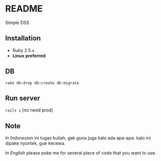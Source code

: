 # README
Simple DSS

## Installation
- Ruby 2.5.x
- **Linux preferred**

## DB
`rake db:drop db:create db:migrate`

## Run server
`rails s`
(no need prod)

## Note
_In Indonesian_
ini tugas kuliah, gak guna juga kalo ada apa-apa.
kalo ini dipake nyontek, gue kecewa.

_In English_
please poke me for several piece of code that you want to use.
